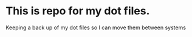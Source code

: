 # This is repo for my dot files. 
 Keeping a back up of my dot files so I can move them between systems
